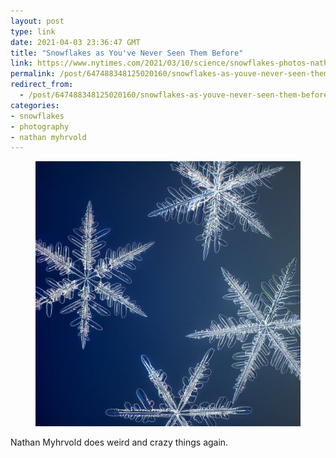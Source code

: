 ```yaml
---
layout: post
type: link
date: 2021-04-03 23:36:47 GMT
title: "Snowflakes as You've Never Seen Them Before"
link: https://www.nytimes.com/2021/03/10/science/snowflakes-photos-nathan-myhrvold.html
permalink: /post/647488348125020160/snowflakes-as-youve-never-seen-them-before
redirect_from: 
  - /post/647488348125020160/snowflakes-as-youve-never-seen-them-before
categories:
- snowflakes
- photography
- nathan myhrvold
---
```

<p><figure class="tmblr-full" data-orig-height="2048" data-orig-width="2048"><img src="/assets/images/e92109c0428b252aaaf829355a23b1723928337b.jpg" data-orig-height="2048" data-orig-width="2048"></figure></p>
<p>Nathan Myhrvold does weird and crazy things again.</p>
